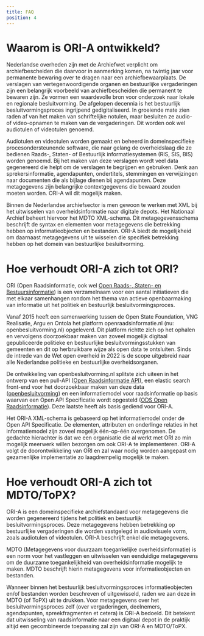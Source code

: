 ```yaml
---
title: FAQ
position: 4
---
```


# Waarom is ORI-A ontwikkeld?

Nederlandse overheden zijn met de Archiefwet verplicht om archiefbescheiden die daarvoor in aanmerking komen, na twintig jaar voor permanente bewaring over te dragen naar een archiefbewaarplaats. De verslagen van vertegenwoordigende organen en bestuurlijke vergaderingen zijn een belangrijk voorbeeld van archiefbescheiden die permanent te bewaren zijn. Ze vormen een waardevolle bron voor onderzoek naar lokale en regionale besluitvorming. De afgelopen decennia is het bestuurlijk besluitvormingsproces ingrijpend gedigitaliseerd. In groeiende mate zien raden af van het maken van schriftelijke notulen, maar besluiten ze audio- of video-opnamen te maken van de vergaderingen. Dit worden ook wel audiotulen of videotulen genoemd.

Audiotulen en videotulen worden gemaakt en beheerd in domeinspecifieke procesondersteunende software, die naar gelang de overheidslaag die ze bedienen Raads-, Staten- of Bestuurlijk informatiesystemen (RIS, SIS, BIS) worden genoemd. Bij het maken van deze verslagen wordt veel data gegenereerd die helpt om de verslagen te begrijpen en gebruiken. Denk aan sprekersinformatie, agendapunten, ondertitels, stemmingen en verwijzingen naar documenten die als bijlage dienen bij agendapunten. Deze metagegevens zijn belangrijke contextgegevens die bewaard zouden moeten worden. ORI-A wil dit mogelijk maken.

Binnen de Nederlandse archiefsector is men gewoon te werken met XML bij het uitwisselen van overheidsinformatie naar digitale depots. Het Nationaal Archief beheert hiervoor het MDTO XML-schema. Dit metagegevensschema beschrijft de syntax en elementen voor metagegevens die betrekking hebben op informatieobjecten en bestanden. ORI-A biedt de mogelijkheid om daarnaast metagegevens uit te wisselen die specifiek betrekking hebben op het domein van bestuurlijke besluitvorming. 

# Hoe verhoudt ORI-A zich tot ORI?

ORI (Open Raadsinformatie, ook wel [Open Raads-, Staten- en Bestuursinformatie](https://vng-realisatie.github.io/ODS-Open-Raadsinformatie/)) is een verzamelnaam voor een aantal initiatieven die met elkaar samenhangen rondom het thema van actieve openbaarmaking van informatie uit het politiek en bestuurlijk besluitvormingsproces. 

Vanaf 2015 heeft een samenwerking tussen de Open State Foundation, VNG Realisatie, Argu en Ontola het platform openraadsinformatie.nl (nu: openbesluitvorming.nl) opgeleverd. Dit platform richtte zich op het ophalen en vervolgens doorzoekbaar maken van zoveel mogelijk digitaal gepubliceerde politieke en bestuurlijke besluitvormingsstukken van gemeenten en dit op herbruikbare wijze als open data te ontsluiten. Sinds de intrede van de Wet open overheid in 2022 is de scope uitgebreid naar alle Nederlandse politieke en bestuurlijke overheidsorganen. 

De ontwikkeling van openbesluitvorming.nl splitste zich uiteen in het ontwerp van een pull-API ([Open Raadsinformatie API](https://github.com/openstate/open-raadsinformatie)), een elastic search front-end voor het doorzoekbaar maken van deze data ([openbesluitvorming](https://github.com/ontola/openbesluitvorming)) en een informatiemodel voor raadsinformatie op basis waarvan een Open API Specificatie wordt opgesteld ([ODS Open Raadsinformatie](https://github.com/VNG-Realisatie/ODS-Open-Raadsinformatie)). Deze laatste heeft als basis gediend voor ORI-A.

Het ORI-A XML-schema is gebaseerd op het informatiemodel onder de Open API Specificatie. De elementen, attributen en onderlinge relaties in het informatiemodel zijn zoveel mogelijk één-op-één overgenomen. De gedachte hierachter is dat we een organisatie die al werkt met ORI zo min mogelijk meerwerk willen bezorgen om ook ORI-A te implementeren. ORI-A volgt de doorontwikkeling van ORI en zal waar nodig worden aangepast om gezamenlijke implementatie zo laagdrempelig mogelijk te maken.

# Hoe verhoudt ORI-A zich tot MDTO/ToPX?

ORI-A is een domeinspecifieke archiefstandaard voor metagegevens die worden gegenereerd tijdens het politiek en bestuurlijk besluitvormingsproces. Deze metagegevens hebben betrekking op bestuurlijke vergaderingen die worden vastgelegd in audiovisuele vorm, zoals audiotulen of videotulen. ORI-A beschrijft enkel die metagegevens.

MDTO (Metagegevens voor duurzaam toegankelijke overheidsinformatie) is een norm voor het vastleggen en uitwisselen van eenduidige metagegevens om de duurzame toegankelijkheid van overheidsinformatie mogelijk te maken. MDTO beschrijft hierin metagegevens voor informatieobjecten en bestanden.

Wanneer binnen het bestuurlijk besluitvormingsproces informatieobjecten en/of bestanden worden beschreven of uitgewisseld, raden we aan deze in MDTO (of ToPX) uit te drukken. Voor metagegevens over het besluitvormingsproces zelf (over vergaderingen, deelnemers, agendapunten, spreekfragmenten et cetera) is ORI-A bedoeld. Dit betekent dat uitwisseling van raadsinformatie naar een digitaal depot in de praktijk altijd een gecombineerde toepassing zal zijn van ORI-A en MDTO/ToPX.
